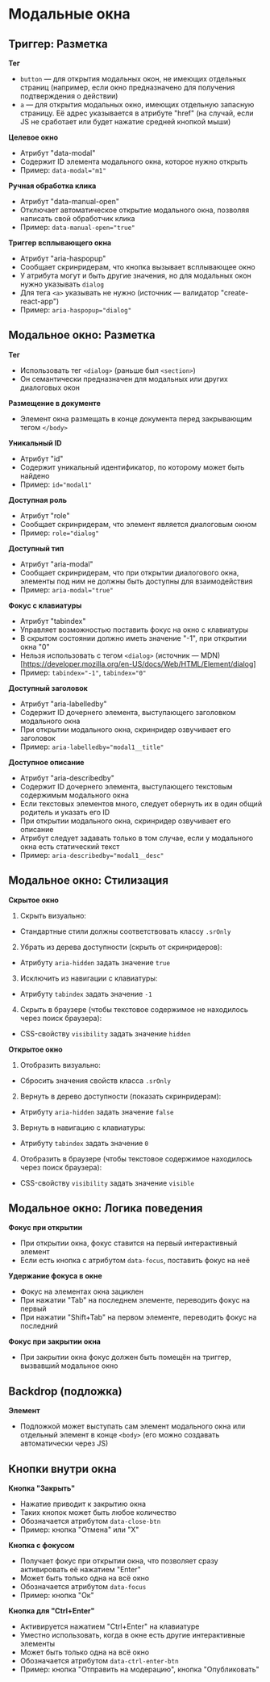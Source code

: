 # Модальные окна

## Триггер: Разметка
**Тег**
- `button` — для открытия модальных окон, не имеющих отдельных страниц (например, если окно предназначено для получения подтверждения о действии)
- `a` — для открытия модальных окно, имеющих отдельную запасную страницу. Её адрес указывается в атрибуте "href" (на случай, если JS не сработает или будет нажатие средней кнопкой мыши)

**Целевое окно**
- Атрибут "data-modal"
- Содержит ID элемента модального окна, которое нужно открыть
- Пример: `data-modal="m1"`

**Ручная обработка клика**
- Атрибут "data-manual-open"
- Отключает автоматическое открытие модального окна, позволяя написать свой обработчик клика
- Пример: `data-manual-open="true"`

**Триггер всплывающего окна**
- Атрибут "aria-haspopup"
- Сообщает скринридерам, что кнопка вызывает всплывающее окно
- У атрибута могут и быть другие значения, но для модальных окон нужно указывать `dialog`
- Для тега `<a>` указывать не нужно (источник — валидатор "create-react-app")
- Пример: `aria-haspopup="dialog"`


## Модальное окно: Разметка
**Тег**
- Использовать тег `<dialog>` (раньше был `<section>`)
- Он семантически предназначен для модальных или других диалоговых окон

**Размещение в документе**
- Элемент окна размещать в конце документа перед закрывающим тегом `</body>`

**Уникальный ID**
- Атрибут "id"
- Содержит уникальный идентификатор, по которому может быть найдено
- Пример: `id="modal1"`

**Доступная роль**
- Атрибут "role"
- Сообщает скринридерам, что элемент является диалоговым окном
- Пример: `role="dialog"`

**Доступный тип**
- Атрибут "aria-modal"
- Сообщает скринридерам, что при открытии диалогового окна, элементы под ним не должны быть доступны для взаимодействия
- Пример: `aria-modal="true"`

**Фокус с клавиатуры**
- Атрибут "tabindex"
- Управляет возможностью поставить фокус на окно с клавиатуры
- В скрытом состоянии должно иметь значение "-1", при открытии окна "0"
- Нельзя использовать с тегом `<dialog>` (источник — MDN)[https://developer.mozilla.org/en-US/docs/Web/HTML/Element/dialog]
- Пример: `tabindex="-1"`, `tabindex="0"`

**Доступный заголовок**
- Атрибут "aria-labelledby"
- Содержит ID дочернего элемента, выступающего заголовком модального окна
- При открытии модального окна, скринридер озвучивает его заголовок
- Пример: `aria-labelledby="modal1__title"`

**Доступное описание**
- Атрибут "aria-describedby"
- Содержит ID дочернего элемента, выступающего текстовым содержимым модального окна
- Если текстовых элементов много, следует обернуть их в один общий родитель и указать его ID
- При открытии модального окна, скринридер озвучивает его описание
- Атрибут следует задавать только в том случае, если у модального окна есть статический текст
- Пример: `aria-describedby="modal1__desc"`


## Модальное окно: Стилизация
**Скрытое окно**
1. Скрыть визуально:
  - Стандартные стили должны соответствовать классу `.srOnly`
2. Убрать из дерева доступности (скрыть от скринридеров):
  - Атрибуту `aria-hidden` задать значение `true`
3. Исключить из навигации с клавиатуры:
  - Атрибуту `tabindex` задать значение `-1`
4. Скрыть в браузере (чтобы текстовое содержимое не находилось через поиск браузера):
  - CSS-свойству `visibility` задать значение `hidden`

**Открытое окно**
1. Отобразить визуально:
  - Сбросить значения свойств класса `.srOnly`
2. Вернуть в дерево доступности (показать скринридерам):
  - Атрибуту `aria-hidden` задать значение `false`
3. Вернуть в навигацию с клавиатуры:
  - Атрибуту `tabindex` задать значение `0`
4. Отобразить в браузере (чтобы текстовое содержимое находилось через поиск браузера):
  - CSS-свойству `visibility` задать значение `visible`


## Модальное окно: Логика поведения
**Фокус при открытии**
- При открытии окна, фокус ставится на первый интерактивный элемент
- Если есть кнопка с атрибутом `data-focus`, поставить фокус на неё

**Удержание фокуса в окне**
- Фокус на элементах окна зациклен
- При нажатии "Tab" на последнем элементе, переводить фокус на первый
- При нажатии "Shift+Tab" на первом элементе, переводить фокус на последний

**Фокус при закрытии окна**
- При закрытии окна фокус должен быть помещён на триггер, вызвавший модальное окно


## Backdrop (подложка)
**Элемент**
- Подложкой может выступать сам элемент модального окна или отдельный элемент в конце `<body>` (его можно создавать автоматически через JS)


## Кнопки внутри окна
**Кнопка "Закрыть"**
- Нажатие приводит к закрытию окна
- Таких кнопок может быть любое количество
- Обозначается атрибутом `data-close-btn`
- Пример: кнопка "Отмена" или "X"

**Кнопка с фокусом**
- Получает фокус при открытии окна, что позволяет сразу активировать её нажатием "Enter"
- Может быть только одна на всё окно
- Обозначается атрибутом `data-focus`
- Пример: кнопка "Ок"

**Кнопка для "Ctrl+Enter"**
- Активируется нажатием "Ctrl+Enter" на клавиатуре
- Уместно использовать, когда в окне есть другие интерактивные элементы
- Может быть только одна на всё окно
- Обозначается атрибутом `data-ctrl-enter-btn`
- Пример: кнопка "Отправить на модерацию", кнопка "Опубликовать"